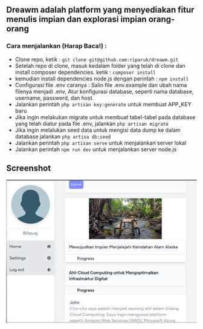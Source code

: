 ## Dreawm adalah platform yang menyediakan fitur menulis impian dan explorasi impian orang-orang

### Cara menjalankan (Harap Baca!) : 
- Clone repo, ketik : 
`git clone git@github.com:riparuk/dreawm.git`
- Setelah repo di clone, masuk kedalam folder yang telah di clone dan install composer dependencies. ketik : 
`composer install`
- kemudian install dependencies node.js dengan perintah : `npm install`
- Configurasi file .env caranya : Salin file .env.example dan ubah nama filenya menjadi .env, Atur konfigurasi database, seperti nama database, username, password, dan host.
- Jalankan perintah `php artisan key:generate` untuk membuat APP_KEY baru
- Jika ingin melakukan migrate untuk membuat tabel-tabel pada database yang telah diatur pada file .env, jalankan `php artisan migrate`
- Jika ingin melalukan seed data untuk mengisi data dump ke dalam database jalankan `php artisa db:seed`
- Jalankan perintah `php artisan serve` untuk menjalankan server lokal
- Jalankan perintah `npm run dev` untuk menjalankan server node.js

## Screenshot
![Screenshot](AppScreenshot.png)